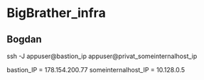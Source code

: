 # BigBrather_infra
Bogdan
---
ssh -J appuser@bastion_ip appuser@privat_someinternalhost_ip

bastion_IP = 178.154.200.77
someinternalhost_IP = 10.128.0.5
